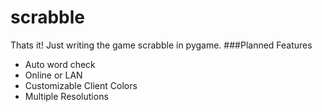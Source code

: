 # scrabble
Thats it! Just writing the game scrabble in pygame.
###Planned Features
- Auto word check
- Online or LAN
- Customizable Client Colors
- Multiple Resolutions

